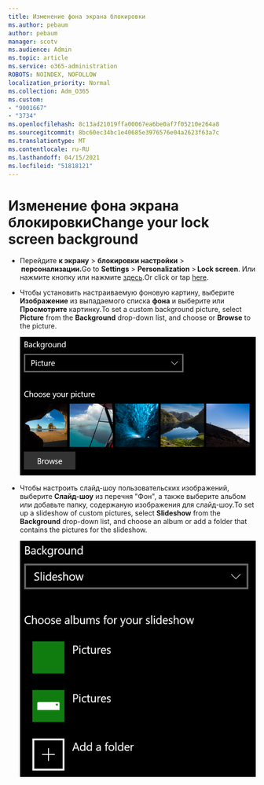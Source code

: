 ```yaml
---
title: Изменение фона экрана блокировки
ms.author: pebaum
author: pebaum
manager: scotv
ms.audience: Admin
ms.topic: article
ms.service: o365-administration
ROBOTS: NOINDEX, NOFOLLOW
localization_priority: Normal
ms.collection: Adm_O365
ms.custom:
- "9001667"
- "3734"
ms.openlocfilehash: 8c13ad21019ffa00067ea6be0af7f05210e264a8
ms.sourcegitcommit: 8bc60ec34bc1e40685e3976576e04a2623f63a7c
ms.translationtype: MT
ms.contentlocale: ru-RU
ms.lasthandoff: 04/15/2021
ms.locfileid: "51818121"
---
```

# <a name="change-your-lock-screen-background"></a><span data-ttu-id="f6357-102">Изменение фона экрана блокировки</span><span class="sxs-lookup"><span data-stu-id="f6357-102">Change your lock screen background</span></span>

- <span data-ttu-id="f6357-103">Перейдите **к экрану**  >  **блокировки настройки**  >  **персонализации.**</span><span class="sxs-lookup"><span data-stu-id="f6357-103">Go to **Settings** > **Personalization** > **Lock screen**.</span></span> <span data-ttu-id="f6357-104">Или нажмите кнопку или нажмите [здесь](ms-settings:lockscreen?activationSource=GetHelp).</span><span class="sxs-lookup"><span data-stu-id="f6357-104">Or click or tap [here](ms-settings:lockscreen?activationSource=GetHelp).</span></span>

- <span data-ttu-id="f6357-105">Чтобы установить настраиваемую фоновую картину, выберите **Изображение** из выпадаемого списка **фона** и выберите или **Просмотрите** картинку.</span><span class="sxs-lookup"><span data-stu-id="f6357-105">To set a custom background picture, select **Picture** from the **Background** drop-down list, and choose or **Browse** to the picture.</span></span>

  ![Установите настраиваемую фоновую картину.](media/set-custom-background-pic.png)

- <span data-ttu-id="f6357-107">Чтобы настроить слайд-шоу пользовательских изображений, выберите  **Слайд-шоу** из перечня "Фон", а также выберите альбом или добавьте папку, содержаную изображения для слайд-шоу.</span><span class="sxs-lookup"><span data-stu-id="f6357-107">To set up a slideshow of custom pictures, select **Slideshow** from the **Background** drop-down list, and choose an album or add a folder that contains the pictures for the slideshow.</span></span>

  ![Настройка слайд-шоу пользовательских изображений.](media/set-up-slideshow-background.png)
